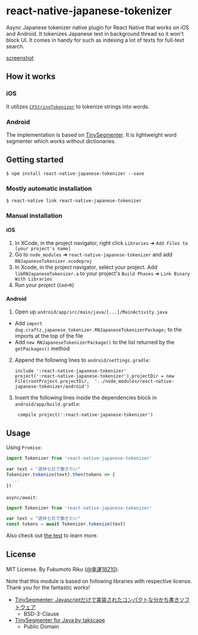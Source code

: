 # react-native-japanese-tokenizer

Async Japanese tokenizer native plugin for React Native that works on iOS and Android.
It tokenizes Japanese text in background thread so it won't block UI. It comes in handy for such as indexing a lot of texts for full-text search.

[screenshot](https://github.com/luck18210/react-native-japanese-tokenizer/blob/master/docs/screenshot.png)

## How it works

### iOS

It utilizes [`CFStringTokenizer`](https://developer.apple.com/documentation/corefoundation/cfstringtokenizer-rf8) to tokenize strings into words.

### Android

The implementation is based on [TinySegmenter](http://chasen.org/~taku/software/TinySegmenter/). It is lightweight word segmenter which works without dictionaries.

## Getting started

```shell
$ npm install react-native-japanese-tokenizer --save
```

### Mostly automatic installation

```shell
$ react-native link react-native-japanese-tokenizer
```

### Manual installation

#### iOS

1. In XCode, in the project navigator, right click `Libraries` ➜ `Add Files to [your project's name]`
2. Go to `node_modules` ➜ `react-native-japanese-tokenizer` and add `RNJapaneseTokenizer.xcodeproj`
3. In Xcode, in the project navigator, select your project. Add `libRNJapaneseTokenizer.a` to your project's `Build Phases` ➜ `Link Binary With Libraries`
4. Run your project (`Cmd+R`)

#### Android

1. Open up `android/app/src/main/java/[...]/MainActivity.java`
  - Add `import dog.craftz.japanese_tokenizer.RNJapaneseTokenizerPackage;` to the imports at the top of the file
  - Add `new RNJapaneseTokenizerPackage()` to the list returned by the `getPackages()` method
2. Append the following lines to `android/settings.gradle`:
     ```
     include ':react-native-japanese-tokenizer'
     project(':react-native-japanese-tokenizer').projectDir = new File(rootProject.projectDir,  '../node_modules/react-native-japanese-tokenizer/android')
     ```
3. Insert the following lines inside the dependencies block in `android/app/build.gradle`:
     ```
      compile project(':react-native-japanese-tokenizer')
     ```

## Usage

Using `Promise`:

```javascript
import Tokenizer from 'react-native-japanese-tokenizer'

var text = "週休七日で働きたい"
Tokenizer.tokenize(text).then(tokens => {
  ...
})
```

`async/await`:

```javascript
import Tokenizer from 'react-native-japanese-tokenizer'

var text = "週休七日で働きたい"
const tokens = await Tokenizer.tokenize(text)
```

Also check out [the test](https://github.com/luck18210/react-native-japanese-tokenizer/tree/master/test) to learn more.

## License

MIT License. By Fukumoto Riku ([@幸運18210](https://crowdworks.jp/public/employees/4724161)).

Note that this module is based on following libraries with respective license. Thank you for the fantastic works!

 * [TinySegmenter: Javascriptだけで実装されたコンパクトな分かち書きソフトウェア](http://chasen.org/~taku/software/TinySegmenter/)
   * BSD-3-Clause
 * [TinySegmenter for Java by takscape](https://github.com/takscape/cmecab-java)
   * Public Domain
